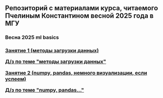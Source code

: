 
# <h2>Репозиторий с материалами курса, читаемого Пчелиным Константином весной 2025 года в МГУ</h2>

<h3>Весна 2025 ml basics<h3>

<a href="https://github.com/pyshka501/courses_MSU/blob/main/Lessons/1_Data_load/data_preproccesing01.ipynb">Занятие 1 (методы загрузки данных)</a>

<a href="https://github.com/pyshka501/courses_MSU/blob/main/Lessons/1_Data_load/HW1_data_loading.ipynb">Д/з по теме "методы загрузки данных"</a>  


<a href="#">Занятие 2 (numpy, pandas, немного визуализации, если успеем)</a>

<a href="#">Д/з по теме "numpy, pandas..."</a>  
